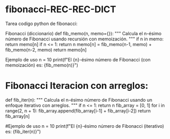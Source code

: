 # fibonacci-REC-REC-DICT
Tarea codigo python de fibonacci:

Fibonacci (diccionario)
  def fib_memo(n, memo={}):
    """
    Calcula el n-ésimo número de Fibonacci usando recursión con memoización.
    """
    if n in memo:
        return memo[n]
    if n <= 1:
        return n
    memo[n] = fib_memo(n-1, memo) + fib_memo(n-2, memo)
    return memo[n]

 Ejemplo de uso
 n = 10
print(f"El {n}-ésimo número de Fibonacci (con memoización) es: {fib_memo(n)}")

# Fibonacci Iteracion con arreglos:
def fib_iter(n):
    """
    Calcula el n-ésimo número de Fibonacci usando un enfoque iterativo con arreglos.
    """
    if n <= 1:
        return n
    fib_array = [0, 1]
    for i in range(2, n + 1):
        fib_array.append(fib_array[i-1] + fib_array[i-2])
    return fib_array[n]

#Ejemplo de uso
n = 10
print(f"El {n}-ésimo número de Fibonacci (iterativo) es: {fib_iter(n)}")
